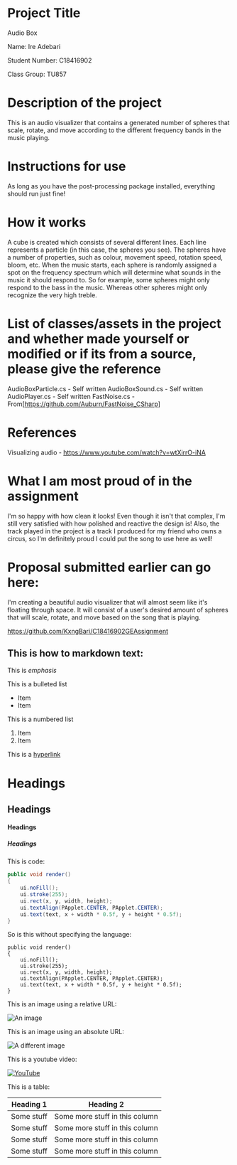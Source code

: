 # Project Title
Audio Box

Name: Ire Adebari

Student Number:  C18416902

Class Group: TU857

# Description of the project
This is an audio visualizer that contains a generated number of spheres that scale, rotate, and move according to the different frequency bands in the music playing.

# Instructions for use
As long as you have the post-processing package installed, everything should run just fine!

# How it works
A cube is created which consists of several different lines. Each line represents a particle (in this case, the spheres you see). The spheres have a number of properties,
such as colour, movement speed, rotation speed, bloom, etc. When the music starts, each sphere is randomly assigned a spot on the frequency spectrum which will determine what
sounds in the music it should respond to. So for example, some spheres might only respond to the bass in the music. Whereas other spheres might only recognize the very high treble.

# List of classes/assets in the project and whether made yourself or modified or if its from a source, please give the reference
AudioBoxParticle.cs - Self written
AudioBoxSound.cs - Self written
AudioPlayer.cs - Self written
FastNoise.cs - From[https://github.com/Auburn/FastNoise_CSharp]

# References
Visualizing audio - https://www.youtube.com/watch?v=wtXirrO-iNA

# What I am most proud of in the assignment
I'm so happy with how clean it looks! Even though it isn't that complex, I'm still very satisfied with how polished and reactive the design is! Also, the track played in the project
is a track I produced for my friend who owns a circus, so I'm definitely proud I could put the song to use here as well!

# Proposal submitted earlier can go here:
I'm creating a beautiful audio visualizer that will almost seem like it's floating through space. It will consist of a user's desired
amount of spheres that will scale, rotate, and move based on the song that is playing.

https://github.com/KxngBari/C18416902GEAssignment

## This is how to markdown text:

This is *emphasis*

This is a bulleted list

- Item
- Item

This is a numbered list

1. Item
1. Item

This is a [hyperlink](http://bryanduggan.org)

# Headings
## Headings
#### Headings
##### Headings

This is code:

```Java
public void render()
{
	ui.noFill();
	ui.stroke(255);
	ui.rect(x, y, width, height);
	ui.textAlign(PApplet.CENTER, PApplet.CENTER);
	ui.text(text, x + width * 0.5f, y + height * 0.5f);
}
```

So is this without specifying the language:

```
public void render()
{
	ui.noFill();
	ui.stroke(255);
	ui.rect(x, y, width, height);
	ui.textAlign(PApplet.CENTER, PApplet.CENTER);
	ui.text(text, x + width * 0.5f, y + height * 0.5f);
}
```

This is an image using a relative URL:

![An image](images/p8.png)

This is an image using an absolute URL:

![A different image](https://bryanduggandotorg.files.wordpress.com/2019/02/infinite-forms-00045.png?w=595&h=&zoom=2)

This is a youtube video:

[![YouTube](http://img.youtube.com/vi/J2kHSSFA4NU/0.jpg)](https://www.youtube.com/watch?v=J2kHSSFA4NU)

This is a table:

| Heading 1 | Heading 2 |
|-----------|-----------|
|Some stuff | Some more stuff in this column |
|Some stuff | Some more stuff in this column |
|Some stuff | Some more stuff in this column |
|Some stuff | Some more stuff in this column |

